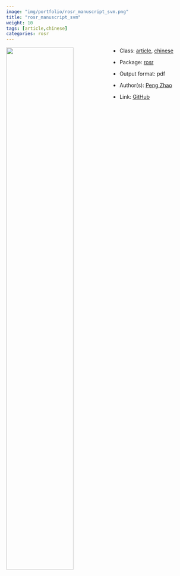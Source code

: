 ```yaml
---
image: "img/portfolio/rosr_manuscript_svm.png"
title: "rosr_manuscript_svm"
weight: 10
tags: [article,chinese]
categories: rosr
---
```




<!--more-->

<p><a href="../../img/portfolio/rosr_manuscript_svm.png"><img class = "jf-image-shadow" src="../../img/portfolio/rosr_manuscript_svm.png" width="60%"  align="left"></a></p>

- Class: [article](../../tags/article), [chinese](../../tags/chinese)
- Package: [rosr](rosr)
- Output format: pdf

- Author(s): [Peng Zhao](https://pzhao.org)
- Link: [GitHub](https://github.com/pzhaonet/rosr)


